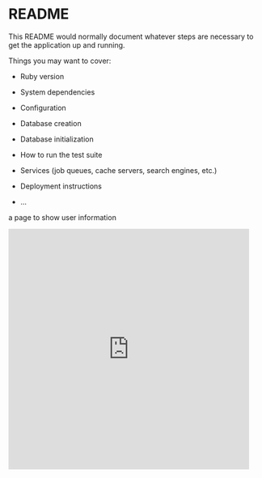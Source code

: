 # README

This README would normally document whatever steps are necessary to get the
application up and running.

Things you may want to cover:

* Ruby version

* System dependencies

* Configuration

* Database creation

* Database initialization

* How to run the test suite

* Services (job queues, cache servers, search engines, etc.)

* Deployment instructions

* ...

a page to show user information

<iframe src="https://www.facebook.com/plugins/video.php?href=https%3A%2F%2Fwww.facebook.com%2Fvibbin%2Fvideos%2F838189096356172%2F&show_text=0&width=476" width="476" height="476" style="border:none;overflow:hidden" scrolling="no" frameborder="0" allowTransparency="true" allowFullScreen="true"></iframe>
